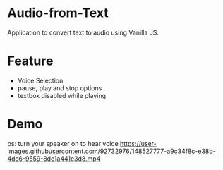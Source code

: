 # Audio-from-Text
Application to convert text to audio using Vanilla JS.

# Feature
- Voice Selection
- pause, play and stop options
- textbox disabled while playing




# Demo
ps: turn your speaker on to hear voice
https://user-images.githubusercontent.com/92732976/148527777-a9c34f8c-e38b-4dc6-9559-8de1a441e3d8.mp4

